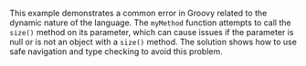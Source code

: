 This example demonstrates a common error in Groovy related to the dynamic nature of the language. The `myMethod` function attempts to call the `size()` method on its parameter, which can cause issues if the parameter is null or is not an object with a `size()` method.  The solution shows how to use safe navigation and type checking to avoid this problem.
